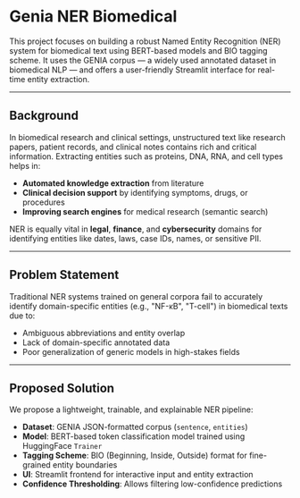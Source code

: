 # Genia NER Biomedical

This project focuses on building a robust Named Entity Recognition (NER) system for biomedical text using BERT-based models and BIO tagging scheme. It uses the GENIA corpus — a widely used annotated dataset in biomedical NLP — and offers a user-friendly Streamlit interface for real-time entity extraction.

---

## Background

In biomedical research and clinical settings, unstructured text like research papers, patient records, and clinical notes contains rich and critical information. Extracting entities such as proteins, DNA, RNA, and cell types helps in:

- **Automated knowledge extraction** from literature
- **Clinical decision support** by identifying symptoms, drugs, or procedures
- **Improving search engines** for medical research (semantic search)

NER is equally vital in **legal**, **finance**, and **cybersecurity** domains for identifying entities like dates, laws, case IDs, names, or sensitive PII.

---

## Problem Statement

Traditional NER systems trained on general corpora fail to accurately identify domain-specific entities (e.g., "NF-κB", "T-cell") in biomedical texts due to:

- Ambiguous abbreviations and entity overlap
- Lack of domain-specific annotated data
- Poor generalization of generic models in high-stakes fields

---

## Proposed Solution

We propose a lightweight, trainable, and explainable NER pipeline:

- **Dataset**: GENIA JSON-formatted corpus (`sentence`, `entities`)
- **Model**: BERT-based token classification model trained using HuggingFace `Trainer`
- **Tagging Scheme**: BIO (Beginning, Inside, Outside) format for fine-grained entity boundaries
- **UI**: Streamlit frontend for interactive input and entity extraction
- **Confidence Thresholding**: Allows filtering low-confidence predictions



